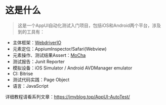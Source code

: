 # 这是什么

>这是一个AppUI自动化测试入门项目，包括iOS和Android两个平台，涉及到的工具有：

- 主体框架：[WebdriverIO](https://webdriver.io/docs/what-is-webdriverio)
- 元素定位：AppiumInspector/Safari(Webview)
- 元素操作、测试结果Assert：[MoCha](https://mochajs.org/)
- 测试报告：Junit Reporter
- 模拟设备：iOS Simulator / Android AVDManager emulator
- CI: Bitrise
- 测试代码实践：Page Object
- 语言：JavaScript

详细教程请看系列文章：https://jmyblog.top/AppUI-AutoTest/

